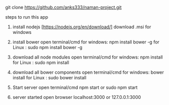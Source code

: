 


git clone https://github.com/anks333/naman-project.git


steps to run this app

1. install nodejs [https://nodejs.org/en/download/] download .msi for windows
2. install bower
	open terminal/cmd 
		for windows: npm install bower -g
		for Linux  : sudo npm install bower -g

3. download all node modules
	open terminal/cmd
		for windows: npm install 
		for Linux  : sudo npm install		

4. download all bower components
	open terminal/cmd
		for windows: bower install 
		for Linux  : sudo bower install

5. Start server
	open terminal/cmd
		npm start
		or
		sudo npm start
6. server started
	open browser
		localhost:3000 or 127.0.0.1:3000